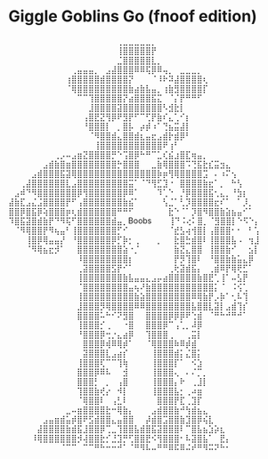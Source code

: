 # Giggle Goblins Go (fnoof edition)

⠀⠀⠀⠀⠀⠀⠀⠀⠀⠀⠀⠀⠀⠀⠀⠀⠀⠀⠀⢀⣀⣀⣀⣀⣀⡀⠀⠀⠀⠀⠀⠀⠀⠀⠀⠀⠀⠀⠀⠀⠀⠀⠀⠀
⠀⠀⠀⠀⠀⠀⠀⠀⠀⠀⠀⠀⠀⠀⠀⠀⠀⠀⠀⢸⣿⣿⣿⣿⣿⡟⠀⠀⠀⠀⠀⠀⠀⠀⠀⠀⠀⠀⠀⠀⠀⠀⠀⠀
⠀⠀⠀⠀⠀⠀⠀⠀⠀⠀⠀⠀⠀⠀⠀⠀⠀⠀⠀⣈⣿⣿⣿⣿⣿⣇⡀⠀⠀⠀⠀⠀⠀⠀⠀⠀⠀⠀⠀⠀⠀⠀⠀⠀
⠀⠀⠀⠀⠀⠀⠀⠀⠀⠀⠀⢀⣤⣤⣤⡀⠀⣠⣼⣿⣿⣿⠿⠿⢯⡿⠿⢤⡀⠀⣀⣀⣀⡀⠀⠀⠀⠀⠀⠀⠀⠀⠀⠀
⠀⠀⠀⠀⠀⠀⠀⠀⠀⠀⢰⣿⣿⣿⣿⣿⣾⣿⣿⣿⣿⡝⠀⠀⠀⠈⠸⠗⠽⣼⣿⣿⣿⣿⢆⠀⠀⠀⠀⠀⠀⠀⠀⠀
⠀⠀⠀⠀⠀⠀⠀⠀⠀⠀⠈⢿⣿⣿⣿⣿⣿⣿⣿⣿⣿⣷⣴⣷⣧⣤⡀⢰⣷⣻⣿⣿⣿⣿⡏⠀⠀⠀⠀⠀⠀⠀⠀⠀
⠀⠀⠀⠀⠀⠀⠀⠀⠀⠀⠀⠀⠉⠉⢹⣿⣿⣿⣿⣿⡝⣴⣿⣿⣿⣯⣍⠀⠈⡌⡟⠛⠛⠋⠀⠀⠀⠀⠀⠀⠀⠀⠀⠀
⠀⠀⠀⠀⠀⠀⠀⠀⠀⠀⠀⠀⠀⠀⣸⣿⣿⣿⣿⣽⣿⣿⣿⣿⣿⣿⣿⠣⣺⣗⡇⠀⠀⠀⠀⠀⠀⠀⠀⠀⠀⠀⠀⠀
⠀⠀⠀⠀⠀⠀⠀⠀⠀⠀⠀⠀⠀⢠⣿⣟⣝⢻⡿⠟⣻⡟⠋⠉⢋⡟⣷⠎⣄⢁⠊⡆⠀⠀⠀⠀⠀⠀⠀⠀⠀⠀⠀⠀
⠀⠀⠀⠀⠀⠀⠀⠀⠀⠀⠀⠀⠀⠘⣿⣿⣿⡇⠀⡀⣿⡧⠀⡴⡾⠰⠁⢙⣦⣭⣼⡇⠀⠀⠀⠀⠀⠀⠀⠀⠀⠀⠀⠀
⠀⠀⠀⠀⠀⠀⠀⠀⠀⠀⠀⠀⠀⠀⠈⠻⣿⣿⣾⣄⣿⣿⣾⣆⣤⣖⣠⣾⡗⣾⡿⠃⠀⠀⠀⠀⠀⠀⠀⠀⠀⠀⠀⠀
⠀⠀⠀⠀⠀⠀⠀⠀⠀⠀⠀⠀⠀⠀⠀⢸⣿⣿⣿⣿⣿⣿⣿⣿⣿⣿⣿⠟⢰⠃⠀⠀⠀⠀⠀⠀⠀⠀⠀⠀⠀⠀⠀⠀
⠀⠀⠀⠀⠀⠀⠀⠀⢀⡠⠤⣠⣶⣝⣿⣿⣿⣿⡛⠑⢩⣿⡿⠓⠛⠉⣁⢎⣮⣰⣿⣏⢶⣤⡀⠀⠀⠀⠀⠀⠀⠀⠀⠀
⠀⠀⠀⠀⠀⠀⣠⣾⣷⣿⣶⣿⣿⣿⣿⣿⣿⣿⣿⡓⣿⣿⣿⠀⠀⣀⣷⢿⣿⣿⣿⠩⢙⣯⣗⣎⣭⣲⣄⠀⠀⠀⠀⠀
⠀⠀⠀⠀⣠⣾⣿⣿⣿⣯⣽⢿⣿⣿⣿⣿⣿⣿⣿⣿⣿⣿⣿⣿⣿⣿⡷⡶⢻⢿⣿⣿⣿⣿⣩⠀⠄⠰⠍⢢⠀⠀⠀⠀
⠀⠀⢀⣼⣿⣿⣿⣿⣿⣿⣇⣠⣿⣿⣿⣿⣿⣿⣿⣿⣿⣭⠁⠈⠙⢻⣋⣹⠐⠀⣿⣿⣿⣿⣷⣖⠁⡀⠀⠓⢣⠀⠀⠀
⠀⣠⠾⠙⠻⣿⣿⣿⣿⣿⣿⣿⡿⢻⣿⣿⣿⣿⣿⣿⡿⠿⠁⠀⠀⠀⠹⢁⠑⠀⡘⡿⣿⣿⣿⣯⢂⣄⡀⠘⣳⡆⠀⠀
⣼⣷⣏⣠⣌⣨⣿⣿⣿⣿⡟⠋⢠⣿⣿⣿⣿⣿⣿⣿⣷⣮⠁⠀⠀⠀⠀⢣⣈⠁⢃⡹⣿⣿⣿⣿⣖⠎⠁⠀⠁⡸⡀⠀
⣿⣿⡿⣿⣯⡿⢵⣿⣿⣿⡶⢆⣾⣿⣿⣿⣿⣿⣿⠛⠛⠋⠀⠀⠀⠀⠀⠀⣗⠑⠈⠁⡹⣿⠻⣿⣿⣷⣵⣦⣤⠊⠁⠀
⠹⣿⣯⣽⣿⣾⣷⡟⠙⠻⢯⠋⣿⣿⣿⣿⣿⣿⣾⣤⡀Boobs⠀⠀⠀⢸⠙⠨⢔⠅⣿⡀⠈⣻⣿⣿⡇⠑⠫⠑⡄
⠀⠈⠻⢿⣿⣿⡟⠻⢦⣤⠃⢸⣿⣿⣿⣿⣿⣿⣿⡋⠊⠀⠀⠀⠀⠀⠀⠀⠈⣞⣣⢴⢺⣿⡇⢠⣿⣿⣿⠂⠂⠀⠃⢡
⠀⠀⠀⢸⣿⡿⢿⣤⣤⡜⠀⠘⣿⣿⣿⣿⣿⣿⡿⡋⡷⡂⢀⠀⠀⠀⡀⠀⠀⣗⣿⣓⣾⣿⠇⢸⣿⣿⣿⣧⠠⠀⢲⣸
⠀⠀⠀⠈⠻⢿⣦⣖⡺⠁⠀⠀⣿⣿⣿⣿⣿⣿⣿⣿⣵⠐⡈⠀⠀⠀⠀⠀⠀⣷⣝⣄⣿⣿⠀⢸⣿⣿⣷⠊⠀⠀⣢⡇
⠀⠀⠀⠀⠀⠀⠀⠀⠀⠀⠀⠀⠸⣿⣿⣿⣿⣿⣿⣿⣿⡆⠀⠀⠀⠀⠀⠀⠀⡟⡻⢹⣿⠇⠀⠘⣿⣿⣷⣷⣥⣄⡿⠀
⠀⠀⠀⠀⠀⠀⠀⠀⠀⠀⠀⠀⢀⣽⣿⣿⣿⣿⣫⡟⠊⠁⠀⠀⠀⠀⠀⠀⢀⢗⣽⣾⣯⡄⠀⢀⣾⠿⡟⢿⢟⣋⠁⠀
⠀⠀⠀⠀⠀⠀⠀⠀⠀⠀⠀⠀⢸⣿⣿⣿⣿⣿⣿⣿⣷⣧⣤⣤⣄⣠⡤⣴⣿⣿⣿⣿⣿⣷⣿⣟⢁⢸⠁⠤⣣⡟⠀⠀
⠀⠀⠀⠀⠀⠀⠀⠀⠀⠀⠀⠀⠈⣿⣿⣿⣿⣿⣿⣿⣿⣤⢦⠜⣷⣿⣿⣿⣿⣿⣿⣿⣿⣿⣿⣿⡅⠈⠀⠨⢪⢁⠀⠀
⠀⠀⠀⠀⠀⠀⠀⠀⠀⠀⠀⠀⢸⣿⣿⣿⣿⣿⣿⣿⣿⣿⣷⣵⣿⣿⣿⣿⣿⣿⣿⣿⠿⢿⣷⡟⡠⡷⠁⢂⠧⢹⠀⠀
⠀⠀⠀⠀⠀⠀⠀⠀⠀⠀⠀⠀⣸⣿⣿⣿⡻⢿⣿⣿⣿⣿⠿⠿⣿⣿⣿⣿⣿⣿⣿⣿⣧⣿⣿⣇⣽⡇⣠⣾⢹⡎⠀⠀
⠀⠀⠀⠀⠀⠀⠀⠀⠀⠀⠀⠀⣿⣿⣿⣿⠥⠓⠊⠝⣻⣿⠀⠀⣿⣿⣿⣿⡿⡿⡿⠟⢑⣾⠀⠈⠛⠓⠚⠛⠚⠁⠀⠀
⠀⠀⠀⠀⠀⠀⠀⠀⠀⠀⠀⠀⢸⣿⣿⣿⡊⢀⠀⠀⠐⣿⠀⠀⣿⣿⣿⡿⠉⢠⢁⡀⠼⡿⠀⠀⠀⠀⠀⠀⠀⠀⠀⠀
⠀⠀⠀⠀⠀⠀⠀⠀⠀⠀⠀⠀⠘⣿⣿⣿⡿⢒⡐⣄⣴⡿⠀⠀⢹⣿⣿⣿⢀⠀⠀⢀⣭⡇⠀⠀⠀⠀⠀⠀⠀⠀⠀⠀
⠀⠀⠀⠀⠀⠀⠀⠀⠀⠀⠀⠀⠀⣿⣿⣿⡿⢾⠿⢿⡾⠁⠀⠀⠈⢿⣿⣿⣿⠷⠿⡾⣾⠀⠀⠀⠀⠀⠀⠀⠀⠀⠀⠀
⠀⠀⠀⠀⠀⠀⠀⠀⠀⠀⠀⠀⠀⣽⣿⣿⣿⣇⣠⣴⡎⠀⠀⠀⠀⢸⣿⣿⣿⣾⡅⣌⣿⡅⠀⠀⠀⠀⠀⠀⠀⠀⠀⠀
⠀⠀⠀⠀⠀⠀⠀⠀⠀⠀⠀⠀⢸⣿⣿⣿⢏⠉⠉⢹⢷⠀⠀⠀⠀⢸⣿⣿⣿⡏⠁⠀⠪⣱⠀⠀⠀⠀⠀⠀⠀⠀⠀⠀
⠀⠀⠀⠀⠀⠀⠀⠀⠀⠀⠀⠀⣿⣿⣿⡿⠿⠧⠀⠀⣺⠀⠀⠀⠀⢸⣿⣿⣿⢄⠀⠄⠌⡉⡀⠀⠀⠀⠀⠀⠀⠀⠀⠀
⠀⠀⠀⠀⠀⠀⠀⠀⠀⠀⠀⠀⣿⣿⣿⡃⠀⡀⠀⢠⣿⠀⠀⠀⠀⢸⣿⣿⣿⡄⠗⠀⢀⣸⡇⠀⠀⠀⠀⠀⠀⠀⠀⠀
⠀⠀⠀⠀⠀⠀⠀⠀⠀⠀⠀⠀⢹⣿⣿⣷⢞⡔⠀⠺⡇⠀⠀⠀⠀⢸⣿⣿⣿⣧⡂⢀⠴⣶⠀⠀⠀⠀⠀⠀⠀⠀⠀⠀
⠀⠀⠀⠀⠀⠀⠀⠀⠀⠀⠀⠀⠈⢿⣿⣿⠇⠀⢠⣃⠇⠀⠀⠀⠀⠀⣿⣿⣿⡟⣏⢀⣹⡏⠀⠀⠀⠀⠀⠀⠀⠀⠀⠀
⠀⠀⠀⠀⠀⠀⠀⠀⠀⠀⣀⠤⣶⣿⣿⣿⣿⣗⠒⢿⣷⡄⠀⠀⠀⣠⣾⣿⣿⣷⠚⢳⣾⣦⣄⠀⠀⠀⠀⠀⠀⠀⠀⠀
⠀⠀⠀⠀⠀⠀⣠⣤⣶⣾⣥⡾⣿⠟⣫⣾⣿⣿⣄⣤⣿⣿⠀⠀⡼⣾⣿⣩⣿⣿⣷⣹⣿⡿⢮⣇⠀⠀⠀⠀⠀⠀⠀⠀
⠀⠀⠀⠀⠀⣼⣿⣿⣿⣿⣷⣾⣯⣸⣿⣿⡿⢉⣀⢹⣿⣿⣧⣾⣿⣯⣽⣿⣿⣿⠇⠉⣿⣧⣦⣱⡵⣆⠀⠀⠀⠀⠀⠀
⠀⠀⠀⠀⠸⢿⣿⣿⣿⣿⣿⣿⡺⢼⣿⣿⣗⡊⣘⣹⡛⢋⣿⣿⣟⠪⢻⣿⣿⣿⠂⠧⣽⣿⣧⠁⠀⣟⡄⠀⠀⠀⠀⠀
⠀⠀⠀⠀⠀⠀⠀⠀⠀⠈⠉⠉⠀⠉⠉⠛⠓⠒⠒⠚⠁⠈⠛⠻⠧⠤⠛⠛⠿⠯⠿⠬⠞⠛⠻⠭⠝⠓⠂⠀⠀⠀⠀⠀
